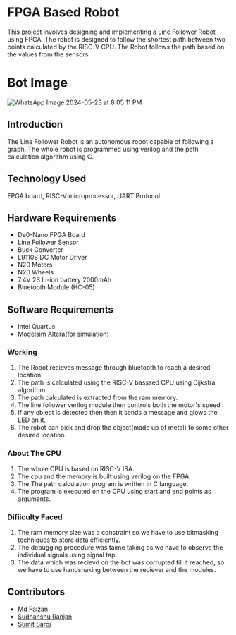 # FPGA Based Robot

This project involves designing and implementing a Line Follower Robot using FPGA. The robot is designed to follow the shortest path between two points calculated by the RISC-V CPU. The Robot follows the path based on the values from the sensors.
# Bot Image


![WhatsApp Image 2024-05-23 at 8 05 11 PM](https://github.com/Md-Faizan1/eyrc23_ab_3265/assets/132780190/bc5a022d-dc98-4adc-a057-3e24241d220e)

## Introduction

The Line Follower Robot is an autonomous robot capable of following a graph. The whole robot is programmed using verilog and the path calculation algorithm using C.

## Technology Used

FPGA board, RISC-V microprocessor, UART Protocol 

## Hardware Requirements

- De0-Nano FPGA Board
- Line Follower Sensor
- Buck Converter
- L9110S DC Motor Driver
- N20 Motors
- N20 Wheels
- 7.4V 2S Li-ion battery 2000mAh
- Bluetooth Module (HC-05)

## Software Requirements

- Intel Quartus
- Modelsim Altera(for simulation)

### Working 

1. The Robot recieves message through bluetooth to reach a desired location.
2. The path is calculated using the RISC-V basssed CPU using Dijkstra algorithm.
3. The path calculated is extracted from the ram memory.
4. The line follower verilog module then controls both the motor's speed .
5. If any object is detected then then it sends a message and glows the LED on it.
6. The robot can pick and drop the object(made up of metal) to some other desired location.

### About The CPU

1. The whole CPU is based on RISC-V ISA.
2. The cpu and the memory is built using verilog on the FPGA.
3. The The path calculation program is written in C language.
4. The program is executed on the CPU using start and end points as arguments.

### Difiiculty Faced 

1. The ram memory size was a constraint so we have to use bitmasking techniques to store data efficiently.
2. The debugging procedure was taime taking as we have to observe the individual signals using signal tap.
3. The data which was recievd on the bot was corrupted till it reached, so we have to use handshaking between the reciever and the modules. 

## Contributors 

- [Md Faizan](https://github.com/Md-Faizan1)
- [Sudhanshu Ranjan](https://github.com/sudhanshur555)
- [Sumit Saroj](https://github.com/Sumit20215155)





